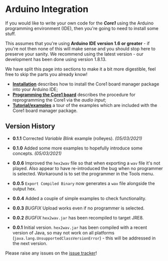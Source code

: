 # Arduino Integration

If you would like to write your own code for the _**Core1**_ using the
Arduino programming environment (IDE), then you're going to need
to install some stuff.

This assumes that you're using **Arduino IDE version 1.6 or greater** -
if you're not then none of this will make sense and you should stop here
to preserve your sanity. We recommend using the latest version - our development
has been done using version 1.8.13.

We have split this page into sections to make it a bit more digestible, feel
free to skip the parts you already know!

- **[Installation](./installation.md)** describes how to install the Core1
  board manager package into your Arduino IDE;
- **[Programming the Core1 board](./programming.md)** describes the procedure
  for reprogramming the Core1 via the _audio input_;
- **[Tutorial/examples](./examples.md)** a tour of the examples which are
  included with the Core1 board manager package.

## Version History

* **0.1.1** Corrected _Variable Blink_ example (rolleyes). _(05/03/2021)_
* **0.1.0** Added some more examples to hopefully introduce some concepts. _(05/03/2021)_
* **0.0.6** Improved the `hex2wav` file so that when exporting a `wav` file it's not
  played. Also appear to have re-introduced the bug when no programmer is selected.
  Workaround is to set the programmer in the Tools menu.
* **0.0.5** `Export Compiled Binary` now generates a `wav` file alongside the output hex.
* **0.0.4** Added a couple of simple examples to check functionality.

* **0.0.3** _BUGFIX_ Upload works even if no programmer is selected.
* **0.0.2** _BUGFIX_ `hex2wav.jar` has been recompiled to target JRE8.
* **0.0.1** Initial version. `hex2wav.jar` has been compiled with a
  recent version of Java, so may not work on all platforms
  (`java.lang.UnsupportedClassVersionError`) - this will be addressed in the next version.

Please raise any issues on the [issue tracker](https://github.com/wonkystuff/wonkystuff.github.io/issues)!

